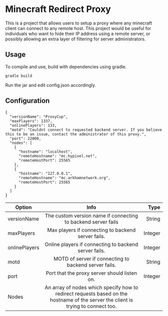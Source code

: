 # Minecraft Redirect Proxy
This is a project that allows users to setup a proxy where any minecraft client can connect to any remote host. This project would be useful for individuals who want to hide their IP address using a remote server, or possibly allowing an extra layer of filtering for server administrators. 
## Usage
To compile and use, build with dependencies using gradle.
```
gradle build
```
Run the jar and edit config.json accordingly.

## Configuration
```
{
  "versionName": "ProxyCup",
  "maxPlayers": 1337,
  "onlinePlayers": 133,
  "motd": "Couldnt connect to requested backend server. If you believe this to be an issue, contact the administrator of this proxy.",
  "port": 22000,
  "nodes": [
    {
      "hostname": "localhost",
      "remoteHostname": "mc.hypixel.net",
      "remoteHostPort": 25565
    },
    {
      "hostname": "127.0.0.1",
      "remoteHostname": "mc.arkhamnetwork.org",
      "remoteHostPort": 25565
    }
  ]
}
```

| Option        | Info         | Type  |
| ------------- |:-------------:| -----:|
| versionName     | The custom version name if connecting to backend server fails | String |
| maxPlayers     | Max players if connecting to backend server fails.      |  Integer |
| onlinePlayers | Online players if connecting to backend server fails.          |    Integer |
| motd | MOTD of server if connecting to backend server fails.          |    String |
| port | Port that the proxy server should listen on.          |    Integer |
| Nodes | An array of nodes which specify how to redirect requests based on the hostname of the server the client is trying to connect too.        |     |
